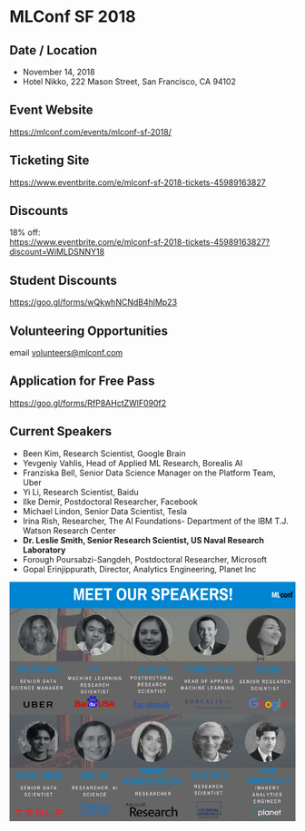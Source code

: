 # MLConf SF 2018

## Date / Location
- November 14, 2018
- Hotel Nikko, 222 Mason Street, San Francisco, CA 94102

## Event Website
https://mlconf.com/events/mlconf-sf-2018/

## Ticketing Site
https://www.eventbrite.com/e/mlconf-sf-2018-tickets-45989163827

## Discounts
18% off:  
https://www.eventbrite.com/e/mlconf-sf-2018-tickets-45989163827?discount=WiMLDSNNY18

## Student Discounts
https://goo.gl/forms/wQkwhNCNdB4hlMp23

## Volunteering Opportunities
email volunteers@mlconf.com

## Application for Free Pass
https://goo.gl/forms/RfP8AHctZWlF090f2

## Current Speakers
- Been Kim, Research Scientist, Google Brain
- Yevgeniy Vahlis, Head of Applied ML Research, Borealis AI
- Franziska Bell, Senior Data Science Manager on the Platform Team, Uber
- Yi Li, Research Scientist, Baidu
- Ilke Demir, Postdoctoral Researcher, Facebook
- Michael Lindon, Senior Data Scientist, Tesla
- Irina Rish, Researcher, The AI Foundations- Department of the IBM T.J. Watson Research Center
- **Dr. Leslie Smith, Senior Research Scientist, US Naval Research Laboratory**
- Forough Poursabzi-Sangdeh, Postdoctoral Researcher, Microsoft
- Gopal Erinjippurath, Director, Analytics Engineering, Planet Inc

![speakers](mlconf_speakers_2018.png)
